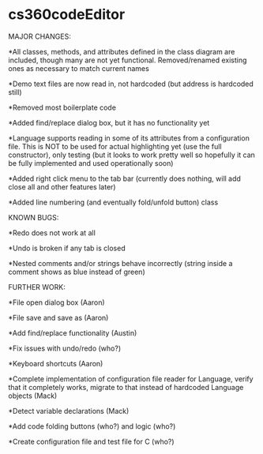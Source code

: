 # cs360codeEditor

MAJOR CHANGES:

*All classes, methods, and attributes defined in the class diagram are included, though many are not yet functional. Removed/renamed existing ones as necessary to match current names

*Demo text files are now read in, not hardcoded (but address is hardcoded still)

*Removed most boilerplate code

*Added find/replace dialog box, but it has no functionality yet

*Language supports reading in some of its attributes from a configuration file. This is NOT to be used for actual highlighting yet (use the full constructor), only testing (but it looks to work pretty well so hopefully it can be fully implemented and used operationally soon)

*Added right click menu to the tab bar (currently does nothing, will add close all and other features later)

*Added line numbering (and eventually fold/unfold button) class


KNOWN BUGS:

*Redo does not work at all

*Undo is broken if any tab is closed

*Nested comments and/or strings behave incorrectly (string inside a comment shows as blue instead of green)


FURTHER WORK:

*File open dialog box (Aaron)

*File save and save as (Aaron)

*Add find/replace functionality (Austin)

*Fix issues with undo/redo (who?)

*Keyboard shortcuts (Aaron)

*Complete implementation of configuration file reader for Language, verify that it completely works, migrate to that instead of hardcoded Language objects (Mack)

*Detect variable declarations (Mack)

*Add code folding buttons (who?) and logic (who?)

*Create configuration file and test file for C (who?)
